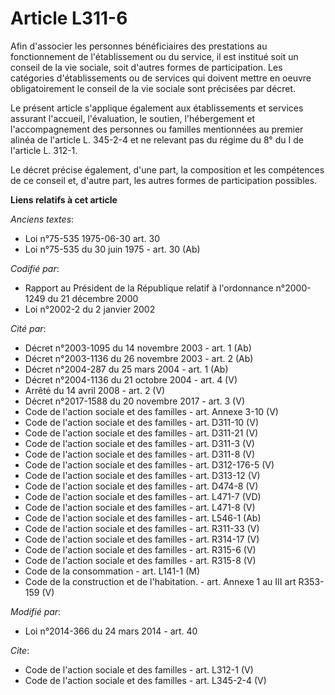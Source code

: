 # Article L311-6

Afin d'associer les personnes bénéficiaires des prestations au fonctionnement de l'établissement ou du service, il est
institué soit un conseil de la vie sociale, soit d'autres formes de participation. Les catégories d'établissements ou de
services qui doivent mettre en oeuvre obligatoirement le conseil de la vie sociale sont précisées par décret. 

Le présent article s'applique également aux établissements et services assurant l'accueil, l'évaluation, le soutien,
l'hébergement et l'accompagnement des personnes ou familles mentionnées au premier alinéa de l'article L. 345-2-4 et ne
relevant pas du régime du 8° du I de l'article L. 312-1. 

Le décret précise également, d'une part, la composition et les compétences de ce conseil et, d'autre part, les autres formes
de participation possibles.

**Liens relatifs à cet article**

_Anciens textes_:

  - Loi n°75-535 1975-06-30 art. 30
  - Loi n°75-535 du 30 juin 1975 - art. 30 (Ab)

_Codifié par_:

  - Rapport au Président de la République relatif à l'ordonnance n°2000-1249 du 21 décembre 2000
  - Loi n°2002-2 du 2 janvier 2002

_Cité par_:

  - Décret n°2003-1095 du 14 novembre 2003 - art. 1 (Ab)
  - Décret n°2003-1136 du 26 novembre 2003 - art. 2 (Ab)
  - Décret n°2004-287 du 25 mars 2004 - art. 1 (Ab)
  - Décret n°2004-1136 du 21 octobre 2004 - art. 4 (V)
  - Arrêté du 14 avril 2008 - art. 2 (V)
  - Décret n°2017-1588 du 20 novembre 2017 - art. 3 (V)
  - Code de l'action sociale et des familles - art. Annexe 3-10 (V)
  - Code de l'action sociale et des familles - art. D311-10 (V)
  - Code de l'action sociale et des familles - art. D311-21 (V)
  - Code de l'action sociale et des familles - art. D311-3 (V)
  - Code de l'action sociale et des familles - art. D311-8 (V)
  - Code de l'action sociale et des familles - art. D312-176-5 (V)
  - Code de l'action sociale et des familles - art. D313-12 (V)
  - Code de l'action sociale et des familles - art. D474-8 (V)
  - Code de l'action sociale et des familles - art. L471-7 (VD)
  - Code de l'action sociale et des familles - art. L471-8 (V)
  - Code de l'action sociale et des familles - art. L546-1 (Ab)
  - Code de l'action sociale et des familles - art. R311-33 (V)
  - Code de l'action sociale et des familles - art. R314-17 (V)
  - Code de l'action sociale et des familles - art. R315-6 (V)
  - Code de l'action sociale et des familles - art. R315-8 (V)
  - Code de la consommation - art. L141-1 (M)
  - Code de la construction et de l'habitation. - art. Annexe 1 au III art R353-159 (V)

_Modifié par_:

  - Loi n°2014-366 du 24 mars 2014 - art. 40

_Cite_:

  - Code de l'action sociale et des familles - art. L312-1 (V)
  - Code de l'action sociale et des familles - art. L345-2-4 (V)
